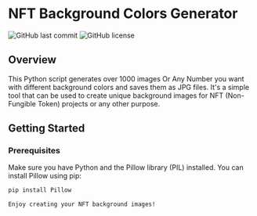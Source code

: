 # NFT Background Colors Generator

![GitHub last commit](https://img.shields.io/github/last-commit/ramykatour/NFT-Background-Colors-Generator)
![GitHub license](https://img.shields.io/github/license/ramykatour/NFT-Background-Colors-Generator)

## Overview

This Python script generates over 1000 images Or Any Number you want with different background colors and saves them as JPG files. It's a simple tool that can be used to create unique background images for NFT (Non-Fungible Token) projects or any other purpose.

## Getting Started

### Prerequisites

Make sure you have Python and the Pillow library (PIL) installed. You can install Pillow using pip:

```bash
pip install Pillow

Enjoy creating your NFT background images!